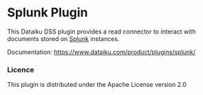 # Splunk Plugin

This Dataiku DSS plugin provides a read connector to interact with documents stored on [Splunk](https://www.splunk.com) instances.

Documentation: https://www.dataiku.com/product/plugins/splunk/

### Licence
This plugin is distributed under the Apache License version 2.0

